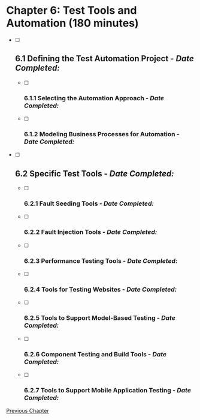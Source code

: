 # Chapter 6: Test Tools and Automation (180 minutes)

- [ ] ## 6.1 Defining the Test Automation Project - _Date Completed:_
    - [ ] ### 6.1.1 Selecting the Automation Approach - _Date Completed:_
    - [ ] ### 6.1.2 Modeling Business Processes for Automation - _Date Completed:_
- [ ] ## 6.2 Specific Test Tools - _Date Completed:_
    - [ ] ### 6.2.1 Fault Seeding Tools - _Date Completed:_
    - [ ] ### 6.2.2 Fault Injection Tools - _Date Completed:_
    - [ ] ### 6.2.3 Performance Testing Tools - _Date Completed:_
    - [ ] ### 6.2.4 Tools for Testing Websites - _Date Completed:_
    - [ ] ### 6.2.5 Tools to Support Model-Based Testing - _Date Completed:_
    - [ ] ### 6.2.6 Component Testing and Build Tools - _Date Completed:_
    - [ ] ### 6.2.7 Tools to Support Mobile Application Testing - _Date Completed:_

[Previous Chapter](5-reviews.md)
